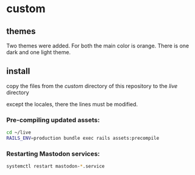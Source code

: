 custom
===========

## themes
Two themes were added. For both the main color is orange. There is one dark and one light theme.

## install
copy the files from the *custom* directory of this repository to the *live* directory

except the locales, there the lines must be modified.

### Pre-compiling updated assets:
```sh
cd ~/live
RAILS_ENV=production bundle exec rails assets:precompile
```
### Restarting Mastodon services:
```sh
systemctl restart mastodon-*.service
```
